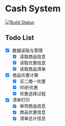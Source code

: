 # Cash System

[![Build Status](https://travis-ci.org/peterhp/CashSystem.svg?branch=master)](https://travis-ci.org/peterhp/CashSystem)

## Todo List
* [x] 数据读取与管理
  * [x] 读取商品信息
  * [x] 读取优惠信息
  * [x] 读取商品清单
* [x] 商品优惠计算
  * [x] 买二赠一优惠
  * [x] 95折优惠
  * [x] 优惠选择过程
* [x] 清单打印
  * [x] 单项商品信息
  * [x] 商品优惠信息
  * [x] 清单总计信息

